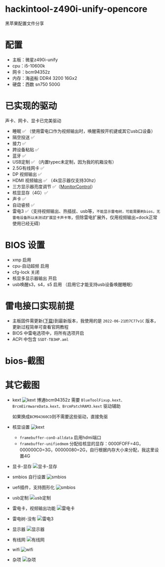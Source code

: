 # hackintool-z490i-unify-opencore
黑苹果配置文件分享

# 配置
 - 主板：微星z490i-unify
 - cpu：i5-10600k
 - 网卡：bcm94352z
 - 内存：海盗船 DDR4 3200 16Gx2
 - 硬盘：西数 sn750 500G

# 已实现的驱动
 声卡、网卡、显卡已完美驱动
 - 睡眠 ✅ （使用雷电口作为视频输出时，唤醒需按开机键或其它usb口设备）
 - 隔空投送 ✅
 - 接力 ✅
 - 跨设备粘贴 ✅
 - 蓝牙 ✅
 - USB定制 ✅ （内置typec未定制，因为我的机箱没有）
 - 2.5G有线网卡 ✅
 - DP 视频输出 ✅
 - HDMI 视频输出 ✅ （4k显示器仅支持30hz）
 - 三方显示器亮度调节 ✅（[MonitorControl](https://github.com/MonitorControl/MonitorControl/releases/)）
 - 核显显存（4G）✅
 - 声卡 ✅
 - 自动睿频 ✅
 - 雷电3 ✅（支持视频输出、热插拔、usb等，`不能显示雷电树，可能需要刷bios，无雷电设备所以未测试扩展显卡声卡等`，但除雷电扩展外，仅用视频输出+dock正常使用已经无碍）

# BIOS 设置
 - xmp 启用
 - cpu-自动超频 启用
 - cfg-lock 关闭
 - 核显多显示器输出 开启
 - usb唤醒s3，s4，s5 启用 （启用它才能支持usb设备唤醒睡眠）

# 雷电接口实现前提
 - 主板固件需更新([下载](https://cn.msi.com/Motherboard/MEG-Z490I-UNIFY/support))到最新版本，我使用的是 `2022-06-21的7C77v1C` 版本，更新过程简单可查看官网教程
 - BIOS 中雷电选项中，将所有选项开启
 - ACPI 中包含 `SSDT-TB3HP.aml`

# bios-截图

# 其它截图
 - kext
   ![kext](imgs/kext.png)
   博通bcm94352z 需要 `BlueToolFixup.kext、BrcmEirmwareData.kext、BrcmPatchRAM3.kext` 驱动辅助
   
   如果换成`BCM94360CD`则不需要这些驱动，直接免驱
 - 核显设置
   ![kext](imgs/核显设置.png)
   - `framebuffer-conO-alldata` 启用hdmi端口
   - `framebuffer-unifiedmem` 分配给核显的显存：0000FOFF=4G，000000C0=3G，00000080=2G，自行根据内存大小来分配，我这里设置4G
 - 显卡-显存
   ![显卡-显存](imgs/显卡-显存.png)
 - smbios 自行设置
   ![smbios](imgs/smbios.png)
 - uefi插件，支持图形化
   ![smbios](imgs/ueft-驱动.png)
 - usb定制
   ![usb定制](imgs/usb定制.png)
 - 雷电卡，视频输出功能
   ![雷电卡](imgs/雷电卡.png)
 - 雷电树-没有
   ![雷电3](imgs/雷电3.png)
 - 显示器
   ![显示器](imgs/显示器.png)
 - 有线网
   ![有线网](imgs/有线网.png)
 - wifi
   ![wifi](imgs/wifi.png)
 - 杂项
   ![杂项](imgs/杂项.png)
  
